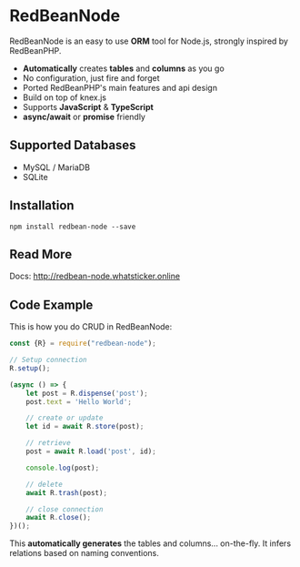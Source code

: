 # RedBeanNode


RedBeanNode is an easy to use **ORM** tool for Node.js, strongly inspired by RedBeanPHP. 

* **Automatically** creates **tables** and **columns** as you go
* No configuration, just fire and forget
* Ported RedBeanPHP's main features and api design
* Build on top of knex.js
* Supports **JavaScript** & **TypeScript**
* **async/await** or **promise** friendly

## Supported Databases

* MySQL / MariaDB
* SQLite

## Installation

```shell script
npm install redbean-node --save
```

## Read More

Docs:
http://redbean-node.whatsticker.online

## Code Example

This is how you do CRUD in RedBeanNode:

```javascript
const {R} = require("redbean-node");

// Setup connection
R.setup();

(async () => {
    let post = R.dispense('post');
    post.text = 'Hello World';

    // create or update
    let id = await R.store(post);

    // retrieve
    post = await R.load('post', id);

    console.log(post);

    // delete
    await R.trash(post);

    // close connection
    await R.close();
})();

```

This **automatically generates** the tables and columns... on-the-fly. It infers relations based on naming conventions.
